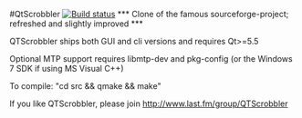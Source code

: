 #QtScrobbler [![Build status](https://ci.appveyor.com/api/projects/status/oaqkr1w6ik9wi849?svg=true)](https://ci.appveyor.com/project/movsesyanpv/qtscrobbler)
*** Clone of the famous sourceforge-project; refreshed and slightly improved ***

QTScrobbler ships both GUI and cli versions and requires Qt>=5.5

Optional MTP support requires libmtp-dev and pkg-config
(or the Windows 7 SDK if using MS Visual C++)

To compile: "cd src && qmake && make"

If you like QTScrobbler, please join http://www.last.fm/group/QTScrobbler
